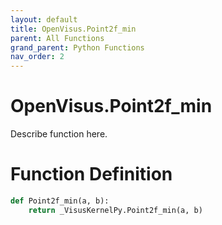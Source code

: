 ```yaml
---
layout: default
title: OpenVisus.Point2f_min
parent: All Functions
grand_parent: Python Functions
nav_order: 2
---
```


# OpenVisus.Point2f_min

Describe function here.

# Function Definition

```python
def Point2f_min(a, b):
    return _VisusKernelPy.Point2f_min(a, b)
```